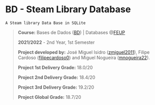 # BD - Steam Library Database
`A Steam library Data Base in SQLite`

> **Course:** Bases de Dados ([BD](https://sigarra.up.pt/feup/pt/ucurr_geral.ficha_uc_view?pv_ocorrencia_id=484405)) | Databases @[FEUP](https://sigarra.up.pt/feup/pt/web_page.inicial)
> >
> **2021/2022** - 2nd Year, 1st Semester
>
> **Project developed by:** José Miguel Isidro ([zmiguel2011](https://github.com/zmiguel2011/)), Filipe Cardoso ([filipecardoso0](https://github.com/filipecardoso0/)) and Miguel Nogueira ([mnogueira22](https://github.com/mnogueira22/)).
>
> **Project 1st Delivery Grade:** 18.0/20
>
> **Project 2nd Delivery Grade:** 18.4/20
>
> **Project 3rd Delivery Grade:** 19.2/20
>
> **Project Global Grade:** 18.7/20
